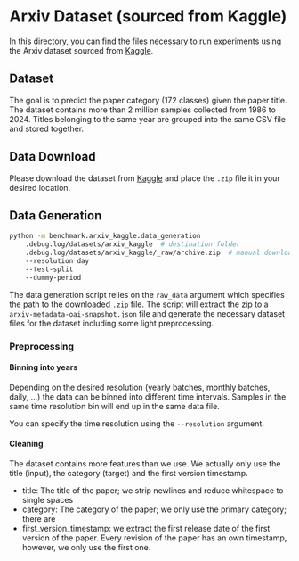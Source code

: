 # Arxiv Dataset (sourced from Kaggle)

In this directory, you can find the files necessary to run experiments using the Arxiv dataset sourced from [Kaggle](https://www.kaggle.com/datasets/Cornell-University/arxiv/data).

## Dataset

The goal is to predict the paper category (172 classes) given the paper title.
The dataset contains more than 2 million samples collected from 1986 to 2024.
Titles belonging to the same year are grouped into the same CSV file and stored together.

## Data Download

Please download the dataset from [Kaggle](https://www.kaggle.com/datasets/Cornell-University/arxiv/data) and place the `.zip` file it in your desired location.

## Data Generation

```bash
python -m benchmark.arxiv_kaggle.data_generation
    .debug.log/datasets/arxiv_kaggle  # destination folder
    .debug.log/datasets/arxiv_kaggle/_raw/archive.zip  # manual download from Kaggle
    --resolution day
    --test-split
    --dummy-period
```

The data generation script relies on the `raw_data` argument which specifies the path to the downloaded `.zip` file. The script will extract the zip to a `arxiv-metadata-oai-snapshot.json` file and generate the necessary dataset files for the dataset including some light preprocessing.

### Preprocessing

#### Binning into years

Depending on the desired resolution (yearly batches, monthly batches, daily, ...) the data can be binned into different time intervals. Samples in the same time resolution bin will end up in the same data file.

You can specify the time resolution using the `--resolution` argument.

#### Cleaning

The dataset contains more features than we use. We actually only use the title (input), the category (target) and the first version timestamp.

- title: The title of the paper; we strip newlines and reduce whitespace to single spaces
- category: The category of the paper; we only use the primary category; there are 
- first_version_timestamp: we extract the first release date of the first version of the paper. Every revision of the paper has an own timestamp, however, we only use the first one.
